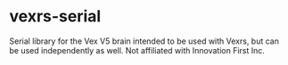 # vexrs-serial
Serial library for the Vex V5 brain intended to be used with Vexrs, but can be used independently as well. Not affiliated with Innovation First Inc.
